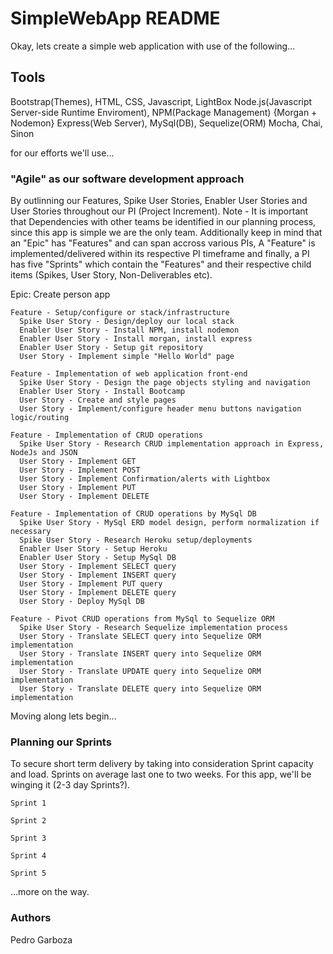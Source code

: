 # SimpleWebApp README
Okay, lets create a simple web application with use of the following...

## Tools
Bootstrap(Themes), HTML, CSS, Javascript, LightBox
Node.js(Javascript Server-side Runtime Enviroment), NPM(Package Management) {Morgan + Nodemon}
Express(Web Server), MySql(DB), Sequelize(ORM)
Mocha, Chai, Sinon

for our efforts we'll use...

### "Agile" as our software development approach
By outlinning our Features, Spike User Stories, Enabler User Stories and User Stories throughout our PI (Project Increment).
Note - It is important that Dependencies with other teams be identified in our planning process, since this app is simple we are the only team. Additionally keep in mind that an "Epic" has "Features" and can span accross various PIs, A "Feature" is implemented/delivered within its respective PI timeframe and finally, a PI has five "Sprints" which contain the "Features" and their respective child items (Spikes, User Story, Non-Deliverables etc).

Epic: Create person app
```
Feature - Setup/configure or stack/infrastructure
  Spike User Story - Design/deploy our local stack
  Enabler User Story - Install NPM, install nodemon
  Enabler User Story - Install morgan, install express
  Enabler User Story - Setup git repository
  User Story - Implement simple "Hello World" page
```
```
Feature - Implementation of web application front-end
  Spike User Story - Design the page objects styling and navigation
  Enabler User Story - Install Bootcamp
  User Story - Create and style pages
  User Story - Implement/configure header menu buttons navigation logic/routing
```
```
Feature - Implementation of CRUD operations
  Spike User Story - Research CRUD implementation approach in Express, NodeJs and JSON
  User Story - Implement GET
  User Story - Implement POST
  User Story - Implement Confirmation/alerts with Lightbox
  User Story - Implement PUT
  User Story - Implement DELETE
```
```
Feature - Implementation of CRUD operations by MySql DB
  Spike User Story - MySql ERD model design, perform normalization if necessary
  Spike User Story - Research Heroku setup/deployments
  Enabler User Story - Setup Heroku
  Enabler User Story - Setup MySql DB
  User Story - Implement SELECT query
  User Story - Implement INSERT query
  User Story - Implement PUT query
  User Story - Implement DELETE query
  User Story - Deploy MySql DB
```
```
Feature - Pivot CRUD operations from MySql to Sequelize ORM
  Spike User Story - Research Sequelize implementation process
  User Story - Translate SELECT query into Sequelize ORM implementation
  User Story - Translate INSERT query into Sequelize ORM implementation
  User Story - Translate UPDATE query into Sequelize ORM implementation
  User Story - Translate DELETE query into Sequelize ORM implementation
```
Moving along lets begin...

### Planning our Sprints
To secure short term delivery by taking into consideration Sprint capacity and load. Sprints on average last one to two weeks. For this app, we'll be winging it (2-3 day Sprints?).
```
Sprint 1
```
```
Sprint 2
```
```
Sprint 3
```
```
Sprint 4
```
```
Sprint 5
```
...more on the way.

### Authors
Pedro Garboza
